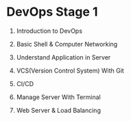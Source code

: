 # DevOps Stage 1


1. Introduction to DevOps

2. Basic Shell & Computer Networking

3. Understand Application in Server

4. VCS(Version Control System) With Git

5. CI/CD

6. Manage Server With Terminal

7. Web Server & Load Balancing 

